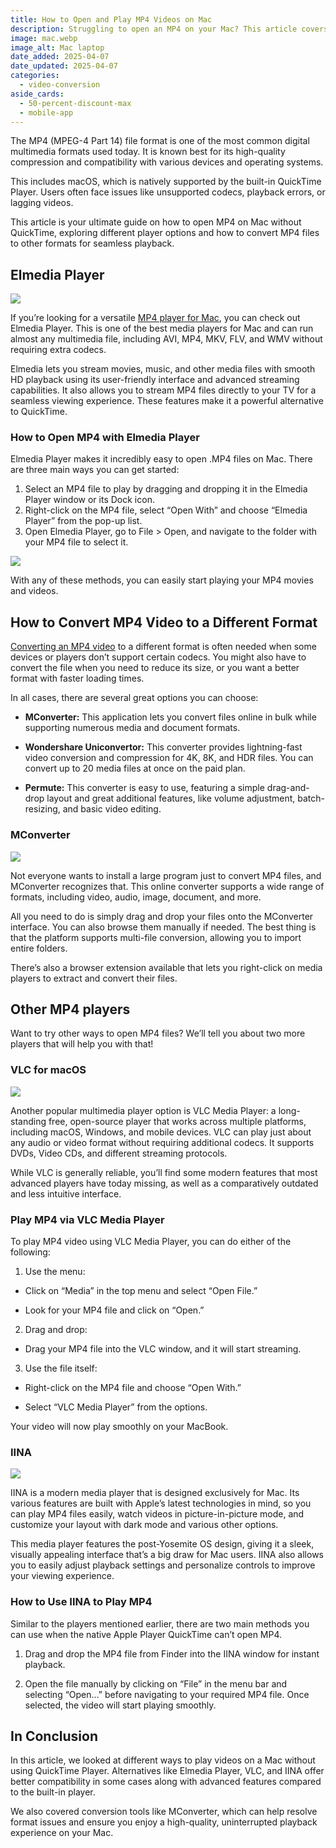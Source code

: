 ```yaml
---
title: How to Open and Play MP4 Videos on Mac
description: Struggling to open an MP4 on your Mac? This article covers the best methods for smooth video playback.
image: mac.webp
image_alt: Mac laptop
date_added: 2025-04-07
date_updated: 2025-04-07
categories:
  - video-conversion
aside_cards:
  - 50-percent-discount-max
  - mobile-app
---
```


The MP4 (MPEG-4 Part 14) file format is one of the most common digital multimedia formats used today. It is known best for its high-quality compression and compatibility with various devices and operating systems. 

This includes macOS, which is natively supported by the built-in QuickTime Player. Users often face issues like unsupported codecs, playback errors, or lagging videos. 

This article is your ultimate guide on how to open MP4 on Mac without QuickTime, exploring different player options and how to convert MP4 files to other formats for seamless playback.

## Elmedia Player

![](image1.webp)

If you’re looking for a versatile [MP4 player for Mac](https://www.elmedia-video-player.com/mp4-player-mac.html), you can check out Elmedia Player. This is one of the best media players for Mac and can run almost any multimedia file, including AVI, MP4, MKV, FLV, and WMV without requiring extra codecs. 

Elmedia lets you stream movies, music, and other media files with smooth HD playback using its user-friendly interface and advanced streaming capabilities. It also allows you to stream MP4 files directly to your TV for a seamless viewing experience. These features make it a powerful alternative to QuickTime.

### How to Open MP4 with Elmedia Player

Elmedia Player makes it incredibly easy to open .MP4 files on Mac. There are three main ways you can get started: 

1. Select an MP4 file to play by dragging and dropping it in the Elmedia Player window or its Dock icon. 
2. Right-click on the MP4 file, select “Open With” and choose “Elmedia Player” from the pop-up list. 
3. Open Elmedia Player, go to File > Open, and navigate to the folder with your MP4 file to select it. 

![](image2.webp)

With any of these methods, you can easily start playing your MP4 movies and videos.

## How to Convert MP4 Video to a Different Format

[Converting an MP4 video](https://mconverter.eu/convert/mp4/) to a different format is often needed when some devices or players don’t support certain codecs. You might also have to convert the file when you need to reduce its size, or you want a better format with faster loading times. 

In all cases, there are several great options you can choose:

* **MConverter:** This application lets you convert files online in bulk while supporting numerous media and document formats. 

* **Wondershare Uniconvertor:** This converter provides lightning-fast video conversion and compression for 4K, 8K, and HDR files. You can convert up to 20 media files at once on the paid plan.

* **Permute:** This converter is easy to use, featuring a simple drag-and-drop layout and great additional features, like volume adjustment, batch-resizing, and basic video editing. 

### MConverter

![](image3.webp)

Not everyone wants to install a large program just to convert MP4 files, and MConverter recognizes that. This online converter supports a wide range of formats, including video, audio, image, document, and more. 

All you need to do is simply drag and drop your files onto the MConverter interface. You can also browse them manually if needed. The best thing is that the platform supports multi-file conversion, allowing you to import entire folders. 

There’s also a browser extension available that lets you right-click on media players to extract and convert their files.

## Other MP4 players

Want to try other ways to open MP4 files? We’ll tell you about two more players that will help you with that\!

### VLC for macOS

![](image4.webp)

Another popular multimedia player option is VLC Media Player: a long-standing free, open-source player that works across multiple platforms, including macOS, Windows, and mobile devices. VLC can play just about any audio or video format without requiring additional codecs. It supports DVDs, Video CDs, and different streaming protocols. 

While VLC is generally reliable, you’ll find some modern features that most advanced players have today missing, as well as a comparatively outdated and less intuitive interface.

### Play MP4 via VLC Media Player

To play MP4 video using VLC Media Player, you can do either of the following:

1. Use the menu: 

* Click on “Media” in the top menu and select “Open File.”

* Look for your MP4 file and click on “Open.”

2. Drag and drop:

* Drag your MP4 file into the VLC window, and it will start streaming.

3. Use the file itself:

* Right-click on the MP4 file and choose “Open With.”

* Select “VLC Media Player” from the options. 

Your video will now play smoothly on your MacBook. 

### IINA

![](image5.webp)

IINA is a modern media player that is designed exclusively for Mac. Its various features are built with Apple’s latest technologies in mind, so you can play MP4 files easily, watch videos in picture-in-picture mode, and customize your layout with dark mode and various other options. 

This media player features the post-Yosemite OS design, giving it a sleek, visually appealing interface that’s a big draw for Mac users. IINA also allows you to easily adjust playback settings and personalize controls to improve your viewing experience. 

### How to Use IINA to Play MP4

Similar to the players mentioned earlier, there are two main methods you can use when the native Apple Player QuickTime can’t open MP4.

1. Drag and drop the MP4 file from Finder into the IINA window for instant playback.

2. Open the file manually by clicking on “File” in the menu bar and selecting “Open…” before navigating to your required MP4 file. Once selected, the video will start playing smoothly. 

## In Conclusion

In this article, we looked at different ways to play videos on a Mac without using QuickTime Player. Alternatives like Elmedia Player, VLC, and IINA offer better compatibility in some cases along with advanced features compared to the built-in player. 

We also covered conversion tools like MConverter, which can help resolve format issues and ensure you enjoy a high-quality, uninterrupted playback experience on your Mac.